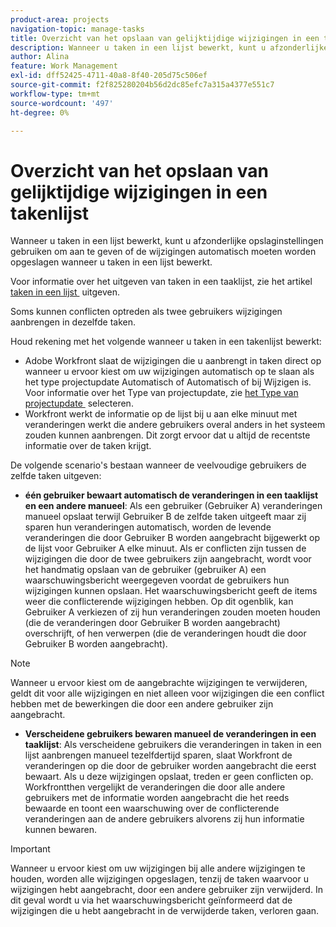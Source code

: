```yaml
---
product-area: projects
navigation-topic: manage-tasks
title: Overzicht van het opslaan van gelijktijdige wijzigingen in een takenlijst
description: Wanneer u taken in een lijst bewerkt, kunt u afzonderlijke opslaginstellingen gebruiken om aan te geven of de wijzigingen automatisch moeten worden opgeslagen wanneer u taken in een lijst bewerkt.
author: Alina
feature: Work Management
exl-id: dff52425-4711-40a8-8f40-205d75c506ef
source-git-commit: f2f825280204b56d2dc85efc7a315a4377e551c7
workflow-type: tm+mt
source-wordcount: '497'
ht-degree: 0%

---
```


# Overzicht van het opslaan van gelijktijdige wijzigingen in een takenlijst

Wanneer u taken in een lijst bewerkt, kunt u afzonderlijke opslaginstellingen gebruiken om aan te geven of de wijzigingen automatisch moeten worden opgeslagen wanneer u taken in een lijst bewerkt.

Voor informatie over het uitgeven van taken in een taaklijst, zie het artikel [&#x200B; taken in een lijst &#x200B;](../../../manage-work/tasks/manage-tasks/edit-tasks-in-a-list.md) uitgeven.

Soms kunnen conflicten optreden als twee gebruikers wijzigingen aanbrengen in dezelfde taken.

Houd rekening met het volgende wanneer u taken in een takenlijst bewerkt:

* Adobe Workfront slaat de wijzigingen die u aanbrengt in taken direct op wanneer u ervoor kiest om uw wijzigingen automatisch op te slaan als het type projectupdate Automatisch of Automatisch of bij Wijzigen is. Voor informatie over het Type van projectupdate, zie [&#x200B; het Type van projectupdate &#x200B;](../../../manage-work/projects/manage-projects/select-project-update-type.md) selecteren.
* Workfront werkt de informatie op de lijst bij u aan elke minuut met veranderingen werkt die andere gebruikers overal anders in het systeem zouden kunnen aanbrengen. Dit zorgt ervoor dat u altijd de recentste informatie over de taken krijgt.

De volgende scenario&#39;s bestaan wanneer de veelvoudige gebruikers de zelfde taken uitgeven:

* **één gebruiker bewaart automatisch de veranderingen in een taaklijst en een andere manueel**: Als een gebruiker (Gebruiker A) veranderingen manueel opslaat terwijl Gebruiker B de zelfde taken uitgeeft maar zij sparen hun veranderingen automatisch, worden de levende veranderingen die door Gebruiker B worden aangebracht bijgewerkt op de lijst voor Gebruiker A elke minuut. Als er conflicten zijn tussen de wijzigingen die door de twee gebruikers zijn aangebracht, wordt voor het handmatig opslaan van de gebruiker (gebruiker A) een waarschuwingsbericht weergegeven voordat de gebruikers hun wijzigingen kunnen opslaan. Het waarschuwingsbericht geeft de items weer die conflicterende wijzigingen hebben. Op dit ogenblik, kan Gebruiker A verkiezen of zij hun veranderingen zouden moeten houden (die de veranderingen door Gebruiker B worden aangebracht) overschrijft, of hen verwerpen (die de veranderingen houdt die door Gebruiker B worden aangebracht).

>[!NOTE]
>
>Wanneer u ervoor kiest om de aangebrachte wijzigingen te verwijderen, geldt dit voor alle wijzigingen en niet alleen voor wijzigingen die een conflict hebben met de bewerkingen die door een andere gebruiker zijn aangebracht.

* **Verscheidene gebruikers bewaren manueel de veranderingen in een taaklijst**: Als verscheidene gebruikers die veranderingen in taken in een lijst aanbrengen manueel tezelfdertijd sparen, slaat Workfront de veranderingen op die door de gebruiker worden aangebracht die eerst bewaart. Als u deze wijzigingen opslaat, treden er geen conflicten op. Workfrontthen vergelijkt de veranderingen die door alle andere gebruikers met de informatie worden aangebracht die het reeds bewaarde en toont een waarschuwing over de conflicterende veranderingen aan de andere gebruikers alvorens zij hun informatie kunnen bewaren.

>[!IMPORTANT]
>
>Wanneer u ervoor kiest om uw wijzigingen bij alle andere wijzigingen te houden, worden alle wijzigingen opgeslagen, tenzij de taken waarvoor u wijzigingen hebt aangebracht, door een andere gebruiker zijn verwijderd. In dit geval wordt u via het waarschuwingsbericht geïnformeerd dat de wijzigingen die u hebt aangebracht in de verwijderde taken, verloren gaan.

<!--
<div data-mc-conditions="QuicksilverOrClassic.Draft mode"> 
<p class="preview" data-mc-conditions="QuicksilverOrClassic.Draft mode">(NOTE: drafted - when replaced with the above live section; does it need an edit??) </p>
<div>
<p>When editing tasks in a list, you can select whether you want each change to be saved automatically or if you want to manually save multiple changes at one time by clicking the Save button. This depends on whether you enable the Autosave setting in the task list or not. </p>
<p>For information about editing tasks in a task list, see the article <a href="../../../manage-work/tasks/manage-tasks/edit-tasks.md" class="MCXref xref" xrefformat="{para}">Edit tasks</a>. </p>
<p>Sometimes, conflicts might appear if two users are making changes on the same tasks. </p>
<p>Consider the following when editing tasks in a task list: </p>
<ul>
<li>Workfront saves the changes you make to tasks immediately when you have enabled the Autosave setting. </li>
<li>Workfront updates the information on the list you are working on every minute with changes that other users might make anywhere else in the system. This ensures that you always get the latest information on the tasks. </li>
</ul>
<p>The following scenarios exist when multiple users are editing the same tasks:</p>
<ul>
<li>One user has Autosave disabled and another has it enabled: If a user (User A) has disabled the Autosave setting and is editing the task list while User B is editing the same tasks but they have enabled the Autosave setting, the live changes made by User B are updated on the list for User A every minute. If there are conflicts between the changes made by the two users, the user with the Autosave setting disabled (User A) sees a warning message before they can save their changes, that shows the items that have those conflicting changes. At this time, User A can choose whether they should keep their changes (which overwrites the changes made by User B), or discard them (which keeps the changes made by User B.) </li>
</ul> <note type="note">
When you select to discard the changes you made, this applies to all the changes and not just to those that have conflicts with the edits made by another user.
</note>
<ul>
<li>Several users have disabled the Autosave setting: If several users that have disabled the Autosave setting are making changes at the same time, Workfront saves the changes made by the user who saves first. Saving these changes should not encounter any conflicts. Workfrontthen compares the changes made by all the other users with the information that it already saved and displays a warning about the conflicting changes to the other users before they can save their information. </li>
</ul> <note type="important">
When you select to keep your changes over all other changes, your changes are saved, unless the tasks you made changes to were deleted by another user. In this case, the warning message informs you that the changes you made to the deleted tasks are lost.
</note>
</div>
</div>
-->
